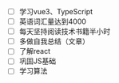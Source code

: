 - [ ] 学习vue3、TypeScript
- [ ] 英语词汇量达到4000
- [ ] 每天坚持阅读技术书籍半小时
- [ ] 多做自我总结（文章）
- [ ] 了解react
- [ ] 巩固JS基础
- [ ] 学习算法